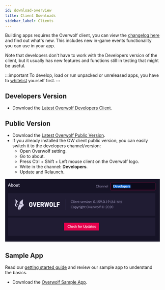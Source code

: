 ```yaml
---
id: download-overview
title: Client Downloads
sidebar_label: Clients
---
```


Building apps requires the Overwolf client, you can view the [changelog here](../api/changelog) and find out what's new. This includes new in-game events functionality you can use in your app.

Note that developers don't have to work with the Developers version of the client, but it usually has new features and functions still in testing that might be useful.

:::important
To develop, load or run unpacked or unreleased apps, you have to [whitelist](../start/sdk-introduction#whitelist-you-as-a-developer) yourself first.
::: 

## Developers Version

* Download the [Latest Overwolf Developers Client](https://download.overwolf.com/install/Download?Channel=Developers).


## Public Version

* Download the [Latest Overwolf Public Version](https://download.overwolf.com/install/Download?Channel=website).
* If you already installed the OW client public version, you can easily switch it to the developers channel/version:
  * Open Overwolf setting.
  * Go to about.
  * Press Ctrl + Shift + Left mouse client on the Overwolf logo.
  * Write in the channel: **Developers**.
  * Update and Relaunch.

![change-channel](../assets/change-channel.png)

## Sample App

Read our [getting started guide](../start/sample-app-overview) and review our sample app to understand the basics.

* Download the [Overwolf Sample App](https://github.com/overwolf/sample-app).

